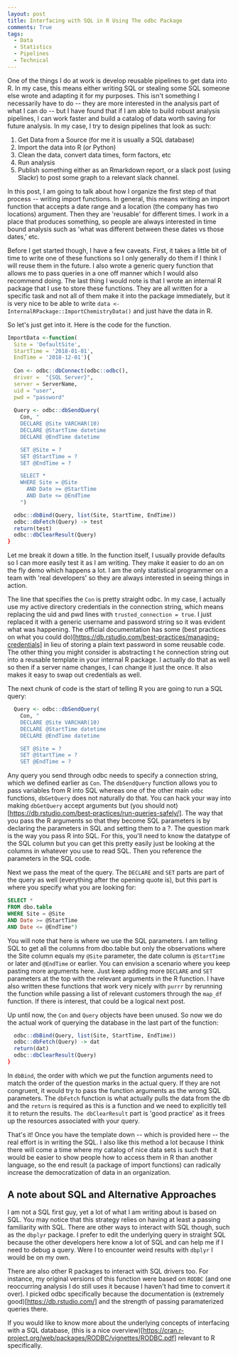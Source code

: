 ```yaml
---
layout: post
title: Interfacing with SQL in R Using The odbc Package 
comments: True
tags:
  - Data
  - Statistics
  - Pipelines
  - Technical
---
```

One of the things I do at work is develop reusable pipelines to get data into R. In my case, this means either writing SQL or stealing some SQL someone else wrote and adapting it for my purposes. This isn't something I necessarily have to do -- they are more interested in the analysis part of what I can do -- but I have found that if I am able to build robust analysis pipelines, I can work faster and build a catalog of data worth saving for future analysis. In my case, I try to design pipelines that look as such:

1. Get Data from a Source (for me it is usually a SQL database)
2. Import the data into R (or Python)
3. Clean the data, convert data times, form factors, etc
4. Run analysis
5. Publish something either as an Rmarkdown report, or a slack post (using Slackr) to post some graph to a relevant slack channel.

In this post, I am going to talk about how I organize the first step of that process -- writing import functions. In general, this means writing an import function that accepts a date range and a location (the company has two locations) argument. Then they are 'reusable' for different times. I work in a place that produces something, so people are always interested in time bound analysis such as 'what was different between these dates vs those dates,' etc.

Before I get started though, I have a few caveats. First, it takes a little bit of time to write one of these functions so I only generally do them if I think I will reuse them in the future. I also wrote a generic query function that allows me to pass queries in a one off manner which I would also recommend doing. The last thing I would note is that I wrote an internal R package that I use to store these functions. They are all written for a specific task and not all of them make it into the package immediately, but it is very nice to be able to write `data <-InternalRPackage::ImportChemistryData()` and just have the data in R.

So let's just get into it. Here is the code for the function.

```R
ImportData <-function(
  Site = 'DefaultSite',
  StartTime = '2018-01-01',
  EndTime = '2018-12-01'){
  
  Con <- odbc::dbConnect(odbc::odbc(),
  driver =  "{SQL Server}",
  server = ServerName,
  uid = "user",
  pwd = "password"
  
  Query <- odbc::dbSendQuery(
    Con, "
    DECLARE @Site VARCHAR(10)
    DECLARE	@StartTime datetime
    DECLARE @EndTime datetime

    SET @Site = ?
    SET	@StartTime = ?
    SET @EndTime = ?

    SELECT *  
    WHERE Site = @Site
      AND Date >= @StartTime
      AND Date <= @EndTime
    ")

  odbc::dbBind(Query, list(Site, StartTime, EndTime))
  odbc::dbFetch(Query) -> test
  return(test)
  odbc::dbClearResult(Query)
}
```
Let me break it down a title. In the function itself, I usually provide defaults so I can more easily test it as I am writing. They make it easier to do an on the fly demo which happens a lot. I am the only statistical programmer on a team with 'real developers' so they are always interested in seeing things in action.

The line that specifies the `Con` is pretty straight odbc. In my case, I actually use my active directory credentials in the connection string, which means replacing the uid and pwd lines with `trusted_connection = true`. I just replaced it with a generic username and password string so it was evident what was happening. The official documentation has some (best practices on what you could do)[https://db.rstudio.com/best-practices/managing-credentials] in lieu of storing a plain text password in some reusable code. The other thing you might consider is abstracting t he connection string out into a reusable template in your internal R package. I actually do that as well so then if a server name changes, I can change it just the once. It also makes it easy to swap out credentials as well.

The next chunk of code is the start of telling R you are going to run a SQL query: 

```R
  Query <- odbc::dbSendQuery(
    Con, "
    DECLARE @Site VARCHAR(10)
    DECLARE	@StartTime datetime
    DECLARE @EndTime datetime

    SET @Site = ?
    SET	@StartTime = ?
    SET @EndTime = ?
```
Any query you send through odbc needs to specify a connection string, which we defined earlier as `Con`. The `dbSendQuery` function allows you to pass variables from R into SQL whereas one of the other main `odbc` functions, `dbGetQuery` does not naturally do that. You can hack your way into making `dbGetQuery` accept arguments but (you should not)[https://db.rstudio.com/best-practices/run-queries-safely/]. The way that you pass the R arguments so that they become SQL parameters is by declaring the parameters in SQL and setting them to a ?. The question mark is the way you pass R into SQL. For this, you'll need to know the datatype of the SQL column but you can get this pretty easily just be looking at the columns in whatever you use to read SQL. Then you reference the parameters in the SQL code.

Next we pass the meat of the query. The `DECLARE` and `SET` parts are part of the query as well (everything after the opening quote is), but this part is where you specify what you are looking for:

```SQL
SELECT *
FROM dbo.table
WHERE Site = @Site
AND Date >= @StartTime
AND Date <= @EndTime")
```
You will note that here is where we use the SQL parameters. I am telling SQL to get all the columns from dbo.table but only the observations where the Site column equals my `@Site` parameter, the date column is `@StartTime` or later and `@EndTime` or earlier. You can envision a scenario where you keep pasting more arguments here. Just keep adding more `DECLARE` and `SET` parameters at the top with the relevant arguments in the R function. I have also written these functions that work very nicely with `purrr` by rerunning the function while passing a list of relevant customers through the `map_df` function. If there is interest, that could be a logical next post.

Up until now, the `Con` and `Query` objects have been unused. So now we do the actual work of querying the database in the last part of the function:

```R
  odbc::dbBind(Query, list(Site, StartTime, EndTime))
  odbc::dbFetch(Query) -> dat
  return(dat)
  odbc::dbClearResult(Query)
}
```
In `dbBind`, the order with which we put the function arguments need to match the order of the question marks in the actual query. If they are not congruent, it would try to pass the function arguments as the wrong SQL parameters. The `dbFetch` function is what actually pulls the data from the db and the `return` is required as this is a function and we need to explicitly tell it to return the results. `The dbClearResult` part is 'good practice' as it frees up the resources associated with your query.

That's it! Once you have the template down -- which is provided here -- the real effort is in writing the SQL. I also like this method a lot because I think there will come a time where my catalog of nice data sets is such that it would be easier to show people how to access them in R than another language, so the end result (a package of import functions) can radically increase the democratization of data in an organization.

## A note about SQL and Alternative Approaches
I am not a SQL first guy, yet a lot of what I am writing about is based on SQL. You may notice that this strategy relies on having at least a passing familiarity with SQL. There are other ways to interact with SQL though, such as the `dbplyr` package. I prefer to edit the underlying query in straight SQL because the other developers here know a lot of SQL and can help me if I need to debug a query. Were I to encounter weird results with `dbplyr` I would be on my own.

There are also other R packages to interact with SQL drivers too. For instance, my original versions of this function were based on `RODBC` (and one reoccurring analysis I do still uses it because I haven't had time to convert it over). I picked odbc specifically because the documentation is (extremely  good)[https://db.rstudio.com/] and the strength of passing paramaterized queries there.

If you would like to know more about the underlying concepts of interfacing with a SQL database, (this is a nice overview)[https://cran.r-project.org/web/packages/RODBC/vignettes/RODBC.pdf] relevant to R specifically.
